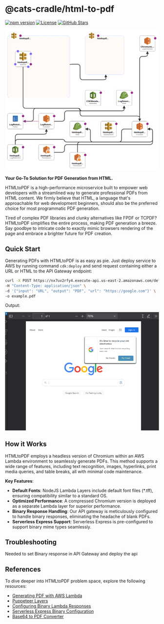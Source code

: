 # @cats-cradle/html-to-pdf

[![npm version](https://badge.fury.io/js/@cats-cradle%2Fhtml-to-pdf.svg)](https://badge.fury.io/js/@cats-cradle%2Fhtml-to-pdf)
[![License](https://img.shields.io/badge/License-MIT-brightgreen.svg)](LICENSE)
[![GitHub Stars](https://img.shields.io/github/stars/hxtree/cats-cradle?style=social)](https://github.com/hxtree/cats-cradle/stargazers)

![CloudFormation Diagram](tree-designer.png)

**Your Go-To Solution for PDF Generation from HTML.**

HTMLtoPDF is a high-performance microservice built to empower web developers
with a streamlined way to generate professional PDFs from HTML content. We
firmly believe that HTML, a language that's approachable for web development
beginners, should also be the preferred choice for most programmatic PDF
generation.

Tired of complex PDF libraries and clunky alternatives like FPDF or TCPDF?
HTMLtoPDF simplifies the entire process, making PDF generation a breeze. Say
goodbye to intricate code to exactly mimic browsers rendering of the page and
embrace a brighter future for PDF creation.

## Quick Start

Generating PDFs with HTMLtoPDF is as easy as pie. Just deploy service to AWS by
running command `cdk:deploy` and send request containing either a URL or HTML to
the API Gateway endpoint:

```bash
curl -X POST https://nx7uv2rfy4.execute-api.us-east-2.amazonaws.com/default/v1/html-to-pdf/pdf \
-H "Content-Type: application/json" \
-d '{"input": "URL", "output": "PDF", "url": "https://google.com"}' \
-o example.pdf
```

Output:

![Example Image](https://github.com/hxtree/cats-cradle/raw/main/services/html-to-pdf/example.png)

## How it Works

HTMLtoPDF employs a headless version of Chromium within an AWS Lambda
environment to seamlessly generate PDFs. This method supports a wide range of
features, including text recognition, images, hyperlinks, print media queries,
and table breaks, all with minimal code maintenance.

**Key Features**:

- **Default Fonts**: NodeJS Lambda Layers include default font files (\*.tff),
  ensuring compatibility similar to a standard OS.
- **Optimized Performance**: A compressed Chromium version is deployed as a
  separate Lambda layer for superior performance.
- **Binary Response Handling**: Our API gateway is meticulously configured to
  handle binary responses, eliminating the headache of blank PDFs.
- **Serverless Express Support**: Serverless Express is pre-configured to
  support binary mime types seamlessly.

## Troubleshooting

Needed to set Binary response in API Gateway and deploy the api

## References

To dive deeper into HTMLtoPDF problem space, explore the following resources:

- [Generating PDF with AWS Lambda](https://wavelop.com/en/story/generate-pdf-with-aws-lambda/)
- [Puppeteer Layers](https://github.com/RafalWilinski/serverless-puppeteer-layers/tree/master/layer)
- [Configuring Binary Lambda Responses](https://docs.aws.amazon.com/apigateway/latest/developerguide/api-gateway-payload-encodings-configure-with-console.html)
- [Serverless Express Binary Configuration](https://github.com/vendia/serverless-express/blob/master/examples/basic-starter/lambda.js)
- [Base64 to PDF Converter](https://base64.guru/)
